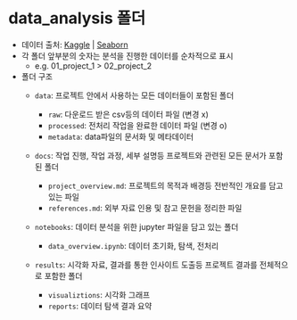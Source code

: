 # data_analysis 폴더

- 데이터 출처: [Kaggle](https://www.kaggle.com/) | [Seaborn](https://github.com/mwaskom/seaborn-data)
- 각 폴더 앞부분의 숫자는 분석을 진행한 데이터를 순차적으로 표시 
    - e.g. 01_project_1 > 02_project_2
- 폴더 구조
    - `data`: 프로젝트 안에서 사용하는 모든 데이터들이 포함된 폴더
        - `raw`: 다운로드 받은 csv등의 데이터 파일 (변경 x)
        - `processed`: 전처리 작업을 완료한 데이터 파일 (변경 o)
        - `metadata`: data파일의 문서화 및 메타데이터
    
    - `docs`: 작업 진행, 작업 과정, 세부 설명등 프로젝트와 관련된 모든 문서가 포함된 폴더
        - `project_overview.md`: 프로젝트의 목적과 배경등 전반적인 개요를 담고 있는 파일
        - `references.md`: 외부 자료 인용 및 참고 문헌을 정리한 파일
    
    - `notebooks`: 데이터 분석을 위한 jupyter 파일을 담고 있는 폴더
        - `data_overview.ipynb`: 데이터 초기화, 탐색, 전처리

    - `results`: 시각화 자료, 결과를 통한 인사이트 도출등 프로젝트 결과를 전체적으로 포함한 폴더
        - `visualiztions`: 시각화 그래프
        - `reports`: 데이터 탐색 결과 요약